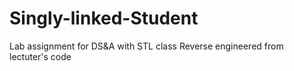 # Singly-linked-Student
Lab assignment for DS&amp;A with STL class
Reverse engineered from lectuter's code

